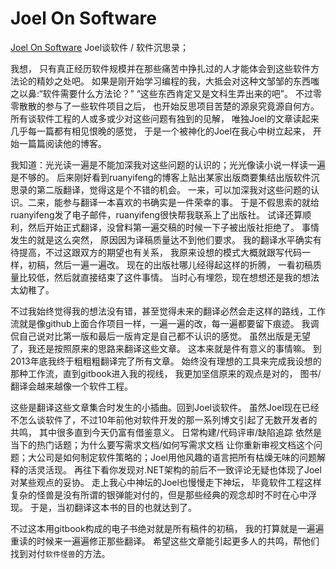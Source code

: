 ﻿# Joel On Software


[Joel On Software][1] Joel谈软件 / 软件沉思录； 

我想， 只有真正经历软件规模并在那些痛苦中挣扎过的人才能体会到这些软件方法论的精妙之处吧。 如果是刚开始学习编程的我，大抵会对这种文邹邹的东西嗤之以鼻:“软件需要什么方法论？” “这些东西肯定又是文科生弄出来的吧”。 不过零零散散的参与了一些软件项目之后， 也开始反思项目苦楚的源泉究竟源自何方。 所有谈软件工程的人或多或少对这些问题有独到的见解， 唯独Joel的文章读起来几乎每一篇都有相见恨晚的感觉， 于是一个被神化的Joel在我心中树立起来， 开始一篇篇阅读他的博客。

我知道：光光读一遍是不能加深我对这些问题的认识的；光光像读小说一样读一遍是不够的。 后来刚好看到ruanyifeng的博客上贴出某家出版商要集结出版软件沉思录的第二版翻译，觉得这是个不错的机会。 一来，可以加深我对这些问题的认识。二来，能参与翻译一本喜欢的书确实是一件荣幸的事。 于是不假思索的就给ruanyifeng发了电子邮件，ruanyifeng很快帮我联系上了出版社。 试译还算顺利，然后开始正式翻译，没曾料第一遍交稿的时候一下子被出版社拒绝了。 事情发生的就是这么突然， 原因因为译稿质量达不到他们要求。 我的翻译水平确实有待提高，不过这跟双方的期望也有关系， 我原来设想的模式大概就跟写代码一样，初稿，然后一遍一遍改。 现在的出版社哪儿经得起这样的折腾， 一看初稿质量比较低，然后就直接结束了这件事情。 当时心有埋怨，现在想想还是我的想法太幼稚了。

不过我始终觉得我的想法没有错，甚至觉得未来的翻译必然会走这样的路线，工作流就是像github上面合作项目一样，一遍一遍的改，每一遍都要留下痕迹。 我调侃自己说对比第一版和最后一版肯定是自己都不认识的感觉。 虽然出版是无望了，我还是按照原来的思路来翻译这些文章。 这本来就是件有意义的事情嘛。 到2013年底我终于粗粗粗翻译完了所有文章。 始终没有理想的工具来完成我设想的那种工作流，直到gitbook进入我的视线， 我更加坚信原来的观点是对的， 图书/翻译会越来越像一个软件工程。

这些是翻译这些文章集合时发生的小插曲。回到Joel谈软件。 虽然Joel现在已经不怎么谈软件了，不过10年前他对软件开发的那一系列博文引起了无数开发者的共鸣， 其中很多直到今天仍富有借鉴意义。 日常构建/代码评审/缺陷追踪 依然是当下的热门话题；为什么要写需求文档/如何写需求文档 让你重新审视文档这个问题；大公司是如何制定软件策略的；Joel用他风趣的语言把所有枯燥无味的问题解释的活灵活现。 再往下看你发现对.NET架构的前后不一致评论无疑也体现了Joel对某些观点的妥协。 走上我心中神坛的Joel也慢慢走下神坛， 毕竟软件工程这样复杂的怪兽是没有所谓的银弹能对付的，但是那些经典的观念却时不时在心中浮现。 于是，当初翻译这本书的目的也就达到了。 

不过这本用gitbook构成的电子书绝对就是所有稿件的初稿， 我的打算就是一遍遍重读的时候来一遍遍修正那些翻译。 希望这些文章能引起更多人的共鸣，帮他们找到对付`软件怪兽`的方法。


[1]: http://zinking.github.io/JoelOnSoftware/
